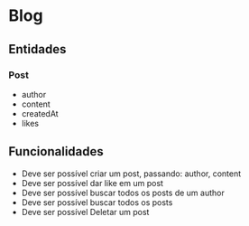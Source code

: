 # Blog

## Entidades

### Post
- author
- content
- createdAt
- likes

## Funcionalidades
- Deve ser possível criar um post, passando: author, content
- Deve ser possível dar like em um post
- Deve ser possível buscar todos os posts de um author
- Deve ser possível buscar todos os posts
- Deve ser possível Deletar um post